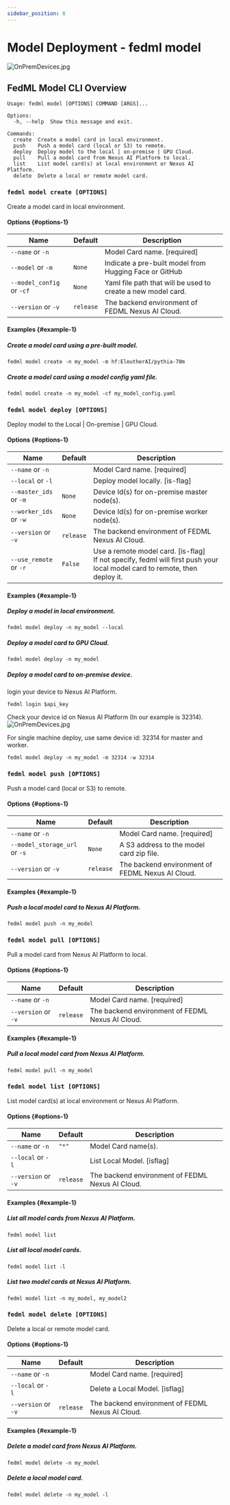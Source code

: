```yaml
---
sidebar_position: 8
---
```

# Model Deployment - fedml model

![OnPremDevices.jpg](pics%2FCLIsWorkflow.png)

## FedML Model CLI Overview
```
Usage: fedml model [OPTIONS] COMMAND [ARGS]...

Options:
  -h, --help  Show this message and exit.

Commands:
  create  Create a model card in local environment.
  push    Push a model card (local or S3) to remote.
  deploy  Deploy model to the local | on-premise | GPU Cloud.
  pull    Pull a model card from Nexus AI Platform to local.
  list    List model card(s) at local environment or Nexus AI Platform.
  delete  Delete a local or remote model card.
```

### `fedml model create [OPTIONS]`

Create a model card in local environment.

#### Options {#options-1}

| Name                      | Default | Description                                                  |
|---------------------------|---------|--------------------------------------------------------------|
| `--name` or `-n`          |         | Model Card name.  [required]                                 |
| `--model` or `-m`         | `None`  | Indicate a pre-built model from Hugging Face or GitHub       |
| `--model_config` or `-cf` | `None`  | Yaml file path that will be used to create a new model card. |
| `--version` or `-v`       | `release` | The backend environment of FEDML Nexus AI Cloud.             |


#### Examples {#example-1}

##### Create a model card using a pre-built model.
```
fedml model create -n my_model -m hf:EleutherAI/pythia-70m
```

##### Create a model card using a model config yaml file.
```
fedml model create -n my_model -cf my_model_config.yaml
```

### `fedml model deploy [OPTIONS]`

Deploy model to the Local | On-premise | GPU Cloud.

#### Options {#options-1}

| Name                   | Default   | Description                                                                                                                     |
|------------------------|-----------|---------------------------------------------------------------------------------------------------------------------------------|
| `--name` or `-n`       |           | Model Card name.  [required]                                                                                                    |
| `--local` or `-l`      |           | Deploy model locally. [is-flag]                                                                                                 |
| `--master_ids` or `-m` | `None`    | Device Id(s) for on-premise master node(s).                                                                                     |
| `--worker_ids` or `-w` | `None`    | Device Id(s) for on-premise worker node(s).                                                                                     |
| `--version` or `-v`    | `release` | The backend environment of FEDML Nexus AI Cloud.                                                                                |
| `--use_remote` or `-r` | `False`   | Use a remote model card. [is-flag] <br/> If not specify, fedml will first push your local model card to remote, then deploy it. |

#### Examples {#example-1}

##### Deploy a model in local environment.
```
fedml model deploy -n my_model --local
```

##### Deploy a model card to GPU Cloud.
```
fedml model deploy -n my_model
```

##### Deploy a model card to on-premise device.
login your device to Nexus AI Platform.
```
fedml login $api_key
```
Check your device id on Nexus AI Platform (In our example is 32314).  
![OnPremDevices.jpg](pics%2FgetDeviceId.jpg)

For single machine deploy, use same device id: 32314 for master and worker.
```
fedml model deploy -n my_model -m 32314 -w 32314
```

### `fedml model push [OPTIONS]`

Push a model card (local or S3) to remote.

#### Options {#options-1}

| Name                          | Default | Description                                 |
|-------------------------------|---------|---------------------------------------------|
| `--name` or `-n`              |         | Model Card name.  [required]                |
| `--model_storage_url` or `-s` | `None`  | A S3 address to the model card zip file. |
| `--version` or `-v`           | `release` | The backend environment of FEDML Nexus AI Cloud.             |

#### Examples {#example-1}
##### Push a local model card to Nexus AI Platform.
```
fedml model push -n my_model
```

### `fedml model pull [OPTIONS]`

Pull a model card from Nexus AI Platform to local.

#### Options {#options-1}

| Name                          | Default | Description                                 |
|-------------------------------|---------|---------------------------------------------|
| `--name` or `-n`              |         | Model Card name.  [required]                |
| `--version` or `-v`           | `release` | The backend environment of FEDML Nexus AI Cloud.             |

#### Examples {#example-1}
##### Pull a local model card from Nexus AI Platform.
```
fedml model pull -n my_model
```

### `fedml model list [OPTIONS]`

List model card(s) at local environment or Nexus AI Platform.

#### Options {#options-1}

| Name                          | Default   | Description                                    |
|-------------------------------|-----------|------------------------------------------------|
| `--name` or `-n`              | `"*"`     | Model Card name(s).                  |
| `--local` or `-l`      |           | List Local Model. [isflag]                     |
| `--version` or `-v`           | `release` | The backend environment of FEDML Nexus AI Cloud. |

#### Examples {#example-1}
##### List all model cards from Nexus AI Platform.
```
fedml model list
```
##### List all local model cards.
```
fedml model list -l
```
##### List two model cards at Nexus AI Platform.
```
fedml model list -n my_model, my_model2
```

### `fedml model delete [OPTIONS]`

Delete a local or remote model card.

#### Options {#options-1}

| Name                          | Default | Description                                      |
|-------------------------------|------|--------------------------------------------------|
| `--name` or `-n`              |      | Model Card name. [required]                      |
| `--local` or `-l`      |      | Delete a Local Model. [isflag]                   |
| `--version` or `-v`           | `release` | The backend environment of FEDML Nexus AI Cloud. |

#### Examples {#example-1}
##### Delete a model card from Nexus AI Platform.
```
fedml model delete -n my_model
```
##### Delete a local model card.
```
fedml model delete -n my_model -l
```
